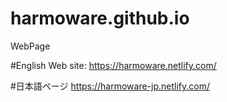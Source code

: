 # harmoware.github.io
WebPage

#English Web site:
 https://harmoware.netlify.com/


#日本語ページ
 https://harmoware-jp.netlify.com/


